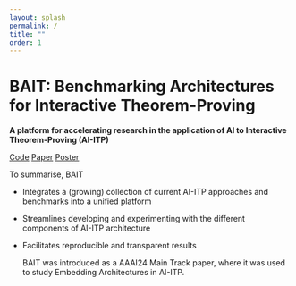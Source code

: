 ```yaml
---
layout: splash
permalink: /
title: ""
order: 1
---
```



# BAIT: Benchmarking Architectures for Interactive Theorem-Proving
**A platform for accelerating research in the application of AI to Interactive Theorem-Proving (AI-ITP)**

<a href="#" class="btn btn--primary">Code</a> <a href="#" class="btn btn--primary">Paper</a>
<a href="#" class="btn btn--primary">Poster</a>

To summarise, BAIT
- Integrates a (growing) collection of current AI-ITP approaches and benchmarks into a unified platform
- Streamlines developing and experimenting with the different components of AI-ITP architecture
- Facilitates reproducible and transparent results

  BAIT was introduced as a AAAI24 Main Track paper, where it was used to study Embedding Architectures in AI-ITP.



